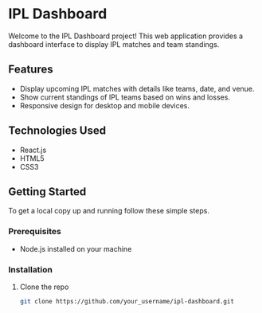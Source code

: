 # IPL Dashboard

Welcome to the IPL Dashboard project! This web application provides a dashboard interface to display IPL matches and team standings.

## Features

- Display upcoming IPL matches with details like teams, date, and venue.
- Show current standings of IPL teams based on wins and losses.
- Responsive design for desktop and mobile devices.

## Technologies Used

- React.js
- HTML5
- CSS3

## Getting Started

To get a local copy up and running follow these simple steps.

### Prerequisites

- Node.js installed on your machine

### Installation

1. Clone the repo
   ```sh
   git clone https://github.com/your_username/ipl-dashboard.git
